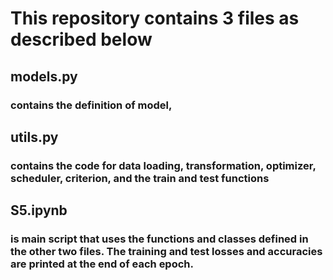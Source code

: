# This repository contains 3 files as described below

## models.py

### contains the definition of model,

## utils.py

### contains the code for data loading, transformation, optimizer, scheduler, criterion, and the train and test functions

## S5.ipynb

### is main script that uses the functions and classes defined in the other two files. The training and test losses and accuracies are printed at the end of each epoch.
